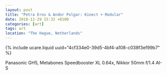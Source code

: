 ```yaml
---
layout: post
title: "Petra Eros & Andor Polgar: Kinect + Modular"
date: 2018-12-29 15:32 +0100
categories: [art]
tags: art
location: "The Hague, Netherlands"
---
```


{% include ucare.liquid uuid="4cf334e0-39d5-4bf4-a108-c038f3ef99b7" %}

Panasonic GH5, Metabones Speedbooster XL 0.64x, Nikkor 50mm f/1.4 AI-S

